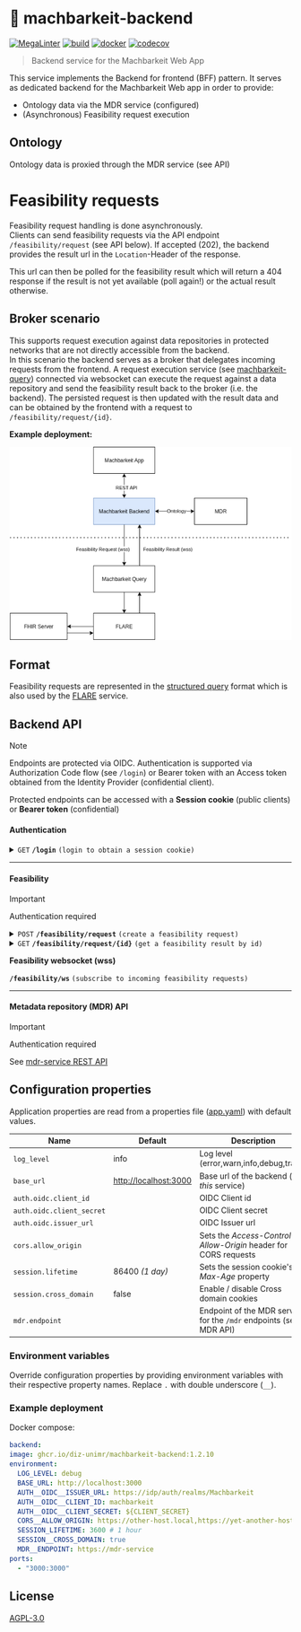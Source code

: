 # 🦾 machbarkeit-backend

[![MegaLinter](https://github.com/diz-unimr/machbarkeit-backend/actions/workflows/mega-linter.yml/badge.svg)](https://github.com/diz-unimr/machbarkeit-backend/actions/workflows/mega-linter.yml)
[![build](https://github.com/diz-unimr/machbarkeit-backend/actions/workflows/build.yaml/badge.svg)](https://github.com/diz-unimr/machbarkeit-backend/actions/workflows/build.yaml)
[![docker](https://github.com/diz-unimr/machbarkeit-backend/actions/workflows/release.yaml/badge.svg)](https://github.com/diz-unimr/machbarkeit-backend/actions/workflows/release.yaml)
[![codecov](https://codecov.io/gh/diz-unimr/machbarkeit-backend/graph/badge.svg?token=Izcyq8RwyX)](https://codecov.io/gh/diz-unimr/machbarkeit-backend)


> Backend service for the Machbarkeit Web App

This service implements the Backend for frontend (BFF) pattern. It serves as dedicated backend for the Machbarkeit Web
app in order to provide:

- Ontology data via the MDR service (configured)
- (Asynchronous) Feasibility request execution

## Ontology

Ontology data is proxied through the MDR service (see API)

# Feasibility requests

Feasibility request handling is done asynchronously.<br/>
Clients can send feasibility requests via the API endpoint `/feasibility/request` (see API below). If accepted (202),
the backend provides the result url in the `Location`-Header of the response.

This url can then be polled for the feasibility result which will return a 404 response if the result is not yet
available (poll again!) or the actual result otherwise.

## Broker scenario

This supports request execution against data repositories in protected networks that are not directly accessible from
the backend.<br />
In this scenario the backend serves as a broker that delegates incoming requests from the frontend. A request execution
service (see [machbarkeit-query](https://github.com/diz-unimr/machbarkeit-query)) connected via websocket can execute
the request against a data repository and send the feasibility result back to the broker (i.e. the backend).
The persisted request is then updated with the result data and can be obtained by the frontend with a request to
`/feasibility/request/{id}`.

**Example deployment:**

![machbarkeit broker / query scenario](img/machbarkeit_architecture_sm.png)

## Format

Feasibility requests are represented in the
[structured query](https://github.com/num-codex/codex-structured-query/blob/main/structured-query/documentation/2021_01_29StructeredQueriesDocumentation(Draft).md)
format which is also used by the [FLARE](https://github.com/medizininformatik-initiative/flare/blob/main/docs/api.md)
service.

## Backend API

> [!NOTE]
> Endpoints are protected via OIDC. Authentication is supported via Authorization Code flow (see `/login`) or Bearer
> token with an Access token obtained from the Identity Provider (confidential client).

Protected endpoints can be accessed with a **Session cookie** (public clients) or **Bearer token** (confidential)

#### Authentication

<details>
 <summary><code>GET</code> <code><b>/login</b></code> <code>(login to obtain a session cookie)</code></summary>

##### Parameters

> None

##### Body

> None

##### Responses

> | http code | header                                       | response            |
> |-----------|----------------------------------------------|---------------------|
> | `200`     |                                              |                     |
> | `307`     | _On success:_ `Set-Cookie: {session cookie}` | `(Redirect to IDP)` |

##### Example cURL (with token)

> ```sh
>  curl -X GET http://localhost:3000/login
> ```

</details>

------------------------------------------------------------------------------------------

#### Feasibility

> [!IMPORTANT]
> Authentication required

<details>
 <summary><code>POST</code> <code><b>/feasibility/request</b></code> <code>(create a feasibility request)</code></summary>

##### Parameters

> None

##### Body

> | content-type          | data type             | required |
> |-----------------------|-----------------------|----------|
> | `application/sq+json` | Structured query (sq) | true     |

##### Responses

> | http code | content-type               | header                       | response                                                 |
> |-----------|----------------------------|------------------------------|----------------------------------------------------------|
> | `203`     |                            | `Location: {request (uu)id}` |                                                          |
> | `503`     | `text/plain;charset=UTF-8` |                              | _No feasibility service subscribed to execute the query_ |

⚠️ The actual feasibility result can be obtained by polling the endpoint returned by the `Location`-Header. Currently,
requests are not accepted if no execution service is connected via websocket.

##### Example cURL (with token)

> ```sh
>  curl -X POST -H "Authorization: Bearer {access token}" http://localhost:3000/feasibility/request
> ```

</details>

<details>
 <summary><code>GET</code> <code><b>/feasibility/request/{id}</b></code> <code>(get a feasibility result by id)</code></summary>

Request execution is asynchronous. If the result isn't available yet, this will return a `404`.
All other responses are returned as is from the feasibility request execution service.

##### Parameters

> | name |  type      | data type      | description                            |
> |------|------------|----------------|----------------------------------------|
> | `id` |  required  | string         | The request's unique identifier (uuid) |

##### Body

> None

##### Responses

> | http code                                                      | content-type               | response                                              |
> |----------------------------------------------------------------|----------------------------|-------------------------------------------------------|
> | `200`                                                          |                            | FeasibilityRequest                                    |
> | `404`                                                          |                            |                                                       |
> | <code>503</code><br /><code>504</code><br /><code>500</code> | `text/plain;charset=UTF-8` | Delegated error response from the feasibility service |

##### Example cURL (with token)

> ```sh
>  curl -X GET -H "Authorization: Bearer {access token}" http://localhost:3000/feasibility/request/00000000-0000-0000-0000-000000000000
> ```

</details>

**Feasibility websocket (wss)**

<summary><code><b>/feasibility/ws</b></code> <code>(subscribe to incoming feasibility requests)</code></summary>

------------------------------------------------------------------------------------------

#### Metadata repository (MDR) API

> [!IMPORTANT]
> Authentication required

See [mdr-service REST API](https://github.com/diz-unimr/mdr-service?tab=readme-ov-file#rest-endpoints)

## Configuration properties

Application properties are read from a properties file ([app.yaml](./app.yaml)) with default values.

| Name                      | Default                 | Description                                                        |
|---------------------------|-------------------------|--------------------------------------------------------------------|
| `log_level`               | info                    | Log level (error,warn,info,debug,trace)                            |
| `base_url`                | <http://localhost:3000> | Base url of the backend (i.e. _this_ service)                      |
| `auth.oidc.client_id`     |                         | OIDC Client id                                                     |
| `auth.oidc.client_secret` |                         | OIDC Client secret                                                 |
| `auth.oidc.issuer_url`    |                         | OIDC Issuer url                                                    |
| `cors.allow_origin`       |                         | Sets the _Access-Control-Allow-Origin_ header for CORS requests    |
| `session.lifetime`        | 86400 _(1 day)_         | Sets the session cookie's _Max-Age_ property                       |
| `session.cross_domain`    | false                   | Enable / disable Cross domain cookies                              |
| `mdr.endpoint`            |                         | Endpoint of the MDR service for the `/mdr` endpoints (see MDR API) |

### Environment variables

Override configuration properties by providing environment variables with their respective property names. Replace `.`
with double underscore (`__`).

### Example deployment

Docker compose:

```yaml
backend:
image: ghcr.io/diz-unimr/machbarkeit-backend:1.2.10
environment:
  LOG_LEVEL: debug
  BASE_URL: http://localhost:3000
  AUTH__OIDC__ISSUER_URL: https://idp/auth/realms/Machbarkeit
  AUTH__OIDC__CLIENT_ID: machbarkeit
  AUTH__OIDC__CLIENT_SECRET: ${CLIENT_SECRET}
  CORS__ALLOW_ORIGIN: https://other-host.local,https://yet-another-host.local
  SESSION_LIFETIME: 3600 # 1 hour
  SESSION__CROSS_DOMAIN: true
  MDR__ENDPOINT: https://mdr-service
ports:
  - "3000:3000"
```

## License

[AGPL-3.0](https://www.gnu.org/licenses/agpl-3.0.en.html)
